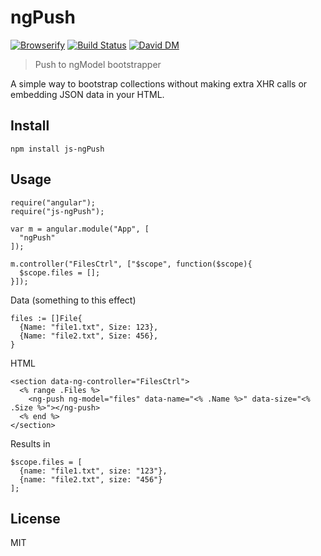 # ngPush

[![Browserify](https://img.shields.io/badge/browserify-only-ff69b4.svg)](https://img.shields.io/badge/browserify-only-ff69b4.svg)
[![Build Status](https://travis-ci.org/nowk/js-ngPush.svg?branch=master)](https://travis-ci.org/nowk/js-ngPush)
[![David DM](https://david-dm.org/nowk/js-ngPush.png)](https://david-dm.org/nowk/js-ngPush)

> Push to ngModel bootstrapper

A simple way to bootstrap collections without making extra XHR calls or embedding JSON data in your HTML.


## Install

    npm install js-ngPush

## Usage

    require("angular");
    require("js-ngPush");

    var m = angular.module("App", [
      "ngPush"
    ]);

    m.controller("FilesCtrl", ["$scope", function($scope){
      $scope.files = [];
    }]);

Data (something to this effect)

    files := []File{
      {Name: "file1.txt", Size: 123},
      {Name: "file2.txt", Size: 456},
    }

HTML

    <section data-ng-controller="FilesCtrl">
      <% range .Files %>
        <ng-push ng-model="files" data-name="<% .Name %>" data-size="<% .Size %>"></ng-push>
      <% end %>
    </section>

Results in

    $scope.files = [
      {name: "file1.txt", size: "123"},
      {name: "file2.txt", size: "456"}
    ];

## License

MIT
